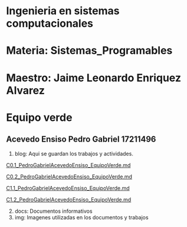 # Ingenieria en sistemas computacionales
# Materia: Sistemas_Programables
# Maestro: Jaime Leonardo Enriquez Alvarez
# Equipo verde
## Acevedo Ensiso Pedro Gabriel 17211496
1. blog: Aqui se guardan los trabajos y actividades.

[C0.1_PedroGabrielAcevedoEnsiso_EquipoVerde.md](blog/C0.1_PedroGabrielacevedoEnsiso_EquipoVerde.md)

[C0.2_PedroGabrielAcevedoEnsiso_EquipoVerde.md](blog/C0.2_PedroGabrielAcevedoEnsiso_Equipo_Verde.md)

[C1.1_PedroGabrielAcevedoEnsiso_EquipoVerde.md](blog/C1.1_PedroGabrielAcevedoEnsiso_EquipoVerde.md)

[C1.2_PedroGabrielAcevedoEnsiso_EquipoVerde.md](blog/blog/C1.2_PedroGabrielAcevedoEnsiso_Verde.pdf)

2. docs: Documentos informativos
3. img: Imagenes utilizadas en los documentos y trabajos
